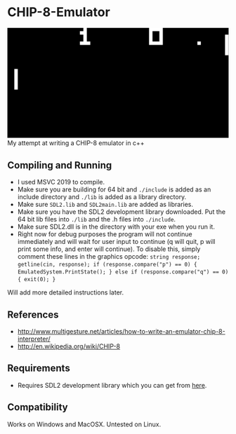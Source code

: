 # CHIP-8-Emulator
![alt-text](https://github.com/Jack-Rickwood/Chip-8-Emulator/blob/master/images/Pong.png "Pong")
My attempt at writing a CHIP-8 emulator in c++

## Compiling and Running
- I used MSVC 2019 to compile.
- Make sure you are building for 64 bit and `./include` is added as an include directory and `./lib` is added as a library directory.
- Make sure `SDL2.lib` and `SDL2main.lib` are added as libraries.
- Make sure you have the SDL2 development library downloaded. Put the 64 bit lib files into `./lib` and the .h files into `./include`.
- Make sure SDL2.dll is in the directory with your exe when you run it.
- Right now for debug purposes the program will not continue immediately and will wait for user input to continue (q will quit, p will print some info, and enter will continue). To disable this, simply comment these lines in the graphics opcode:
	`string response;
	getline(cin, response);
	if (response.compare("p") == 0) {
		EmulatedSystem.PrintState();
	}
	else if (response.compare("q") == 0) {
		exit(0);
	}`

Will add more detailed instructions later.

## References
- http://www.multigesture.net/articles/how-to-write-an-emulator-chip-8-interpreter/
- http://en.wikipedia.org/wiki/CHIP-8

## Requirements
- Requires SDL2 development library which you can get from [here](https://www.libsdl.org/download-2.0.php).

## Compatibility
Works on Windows and MacOSX. Untested on Linux.